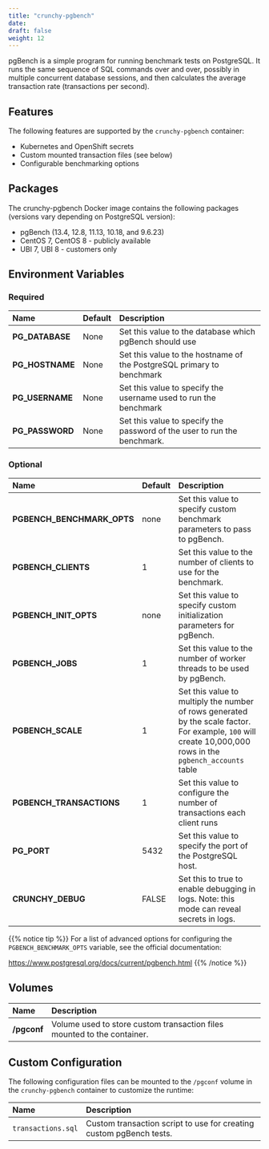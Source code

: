 ```yaml
---
title: "crunchy-pgbench"
date:
draft: false
weight: 12
---
```


pgBench is a simple program for running benchmark tests on PostgreSQL. It runs the same sequence of SQL commands over and over, possibly in multiple concurrent database sessions, and then calculates the average transaction rate (transactions per second).

## Features

The following features are supported by the `crunchy-pgbench` container:

* Kubernetes and OpenShift secrets
* Custom mounted transaction files (see below)
* Configurable benchmarking options

## Packages

The crunchy-pgbench Docker image contains the following packages (versions vary depending on PostgreSQL version):

* pgBench (13.4, 12.8, 11.13, 10.18, and 9.6.23)
* CentOS 7, CentOS 8 - publicly available
* UBI 7, UBI 8 - customers only

## Environment Variables

### Required
**Name**|**Default**|**Description**
:-----|:-----|:-----
**PG_DATABASE**|None|Set this value to the database which pgBench should use
**PG_HOSTNAME**|None|Set this value to the hostname of the PostgreSQL primary to benchmark
**PG_USERNAME**|None|Set this value to specify the username used to run the benchmark
**PG_PASSWORD**|None|Set this value to specify the password of the user to run the benchmark.

### Optional
**Name**|**Default**|**Description**
:-----|:-----|:-----
**PGBENCH_BENCHMARK_OPTS**|none|Set this value to specify custom benchmark parameters to pass to pgBench.
**PGBENCH_CLIENTS**|1|Set this value to the number of clients to use for the benchmark.
**PGBENCH_INIT_OPTS**|none|Set this value to specify custom initialization parameters for pgBench.
**PGBENCH_JOBS**|1|Set this value to the number of worker threads to be used by pgBench.
**PGBENCH_SCALE**|1|Set this value to multiply the number of rows generated by the scale factor. For example, `100` will create 10,000,000 rows in the `pgbench_accounts` table
**PGBENCH_TRANSACTIONS**|1|Set this value to configure the number of transactions each client runs
**PG_PORT**|5432|Set this value to specify the port of the PostgreSQL host.
**CRUNCHY_DEBUG**|FALSE|Set this to true to enable debugging in logs. Note: this mode can reveal secrets in logs.

{{% notice tip %}}
For a list of advanced options for configuring the `PGBENCH_BENCHMARK_OPTS` variable, see the official documentation:

https://www.postgresql.org/docs/current/pgbench.html
{{% /notice %}}

## Volumes

**Name**|**Description**
:-----|:-----
**/pgconf**|Volume used to store custom transaction files mounted to the container.

## Custom Configuration

The following configuration files can be mounted to the `/pgconf` volume in the `crunchy-pgbench` container to customize the runtime:

**Name**|**Description**
:-----|:-----
`transactions.sql`| Custom transaction script to use for creating custom pgBench tests.
